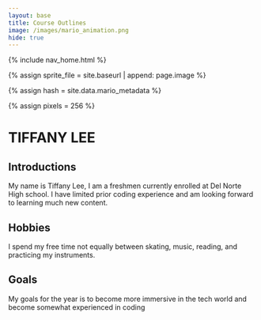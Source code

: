 ```yaml
---
layout: base
title: Course Outlines
image: /images/mario_animation.png
hide: true
---
```


<link rel="stylesheet" href="_sass/minima/blog-styles.scss">
<!-- Liquid: statements -->

<!-- Include submenu from _includes to top of pages -->
{% include nav_home.html %}
<!--- Concatenation of site URL to frontmatter image  --->
{% assign sprite_file = site.baseurl | append: page.image %}
<!--- Hash is a list variable containing mario metadata for sprite --->
{% assign hash = site.data.mario_metadata %}  

{% assign pixels = 256 %} 

<!--- HTML for page contains <p> tag named "Mario" and class properties for a "sprite"  -->

<p id="mario" class="sprite"></p>
  
<!--- Embedded Cascading Style Sheet (CSS) rules, define how HTML elements look --->
<style>

  /* CSS style rules for the id and class of the sprite... */
  .sprite {
    height: {{pixels}}px;
    width: {{pixels}}px;
    background-image: url('{{sprite_file}}');
    background-repeat: no-repeat;
  }

  /* Background position of sprite element */
  #mario {
    background-position: calc({{mario_metadata["Walk"].col}} * {{pixels}} * -1px) calc({{mario_metadata["Walk"].row}} * {{pixels}}* -1px);
  }
</style>

<!--- Embedded executable code--->
<script>
  ////////// convert YML hash to JavaScript key:value objects /////////

  var mario_metadata = {}; // Key, value object
  {% for key in hash %}  
  
  var key = "{{key | first}}"  // Key
  var values = {} // Values object
  values["row"] = {{key.row}}
  values["col"] = {{key.col}}
  values["frames"] = {{key.frames}}
  mario_metadata[key] = values; // Key with values added

  {% endfor %}

  ////////// game object for player /////////

  class Mario {
    constructor(meta_data) {
      this.tID = null;  // Capture setInterval() task ID
      this.positionX = 0;  // Current position of sprite in X direction
      this.currentSpeed = 0;
      this.marioElement = document.getElementById("mario"); // HTML element of sprite
      this.pixels = {{pixels}}; // Pixel offset of images in the sprite, set by liquid constant
      this.interval = 100; // Animation time interval
      this.obj = meta_data;
      this.marioElement.style.position = "absolute";
    }

    animate(obj, speed) {
      let frame = 0;
      const row = obj.row * this.pixels;
      this.currentSpeed = speed;

      this.tID = setInterval(() => {
        const col = (frame + obj.col) * this.pixels;
        this.marioElement.style.backgroundPosition = `-${col}px -${row}px`;
        this.marioElement.style.left = `${this.positionX}px`;

        this.positionX += speed;
        frame = (frame + 1) % obj.frames;

        const viewportWidth = window.innerWidth;
        if (this.positionX > viewportWidth - this.pixels) {
          document.documentElement.scrollLeft = this.positionX - viewportWidth + this.pixels;
        }
      }, this.interval);
    }

    startWalkingRight() {
      this.stopAnimate();
      this.animate(this.obj["Walk"], 3);
    }

    startRunningRight() {
      this.stopAnimate();
      this.animate(this.obj["Run1"], 6);
    }

    startWalkingLeft() {
      this.stopAnimate();
      this.animate(this.obj["Walk"], -3);  // Negative speed for left movement
    }

    startRunningLeft() {
      this.stopAnimate();
      this.animate(this.obj["Run1"], -6);  // Negative speed for left movement
    }

    startPuffing() {
      this.stopAnimate();
      this.animate(this.obj["Puff"], 0);
    }

    startCheering() {
      this.stopAnimate();
      this.animate(this.obj["Cheer"], 0);
    }

    startFlipping() {
      this.stopAnimate();
      this.animate(this.obj["Flip"], 0);
    }

    startResting() {
      this.stopAnimate();
      this.animate(this.obj["Rest"], 0);
    }

    stopAnimate() {
      clearInterval(this.tID);
    }
  }

  const mario = new Mario(mario_metadata);

  ////////// event control /////////

 // Event control
window.addEventListener("keydown", (event) => {
  if (event.key === "ArrowRight" || event.key === "d") {
    event.preventDefault();
    if (event.repeat) {
      mario.startCheering();
    } else {
      if (mario.currentSpeed === 0 || mario.currentSpeed === -3 || mario.currentSpeed === -6) {
        mario.startWalkingRight();
        //mario.startWalkingLeft();
      } else if (mario.currentSpeed === 3) {
        mario.startRunningRight();
      } else if (mario.currentSpeed === 6) {
        mario.startResting();
      }
    }
  } else  if (event.key === "ArrowLeft" || event.key === "a") {
    event.preventDefault();
    if (event.repeat) {
      mario.startCheering();
    } else {
      if (mario.currentSpeed === 0 || mario.currentSpeed === 3 || mario.currentSpeed === 6) {
        mario.startWalkingLeft();
      } else if (mario.currentSpeed === -3) {
        mario.startRunningLeft();
      } else if (mario.currentSpeed === -6) {
        mario.startResting();
      }
    }
  }
  if (event.key === "Enter" || event.key === "w") {
    event.preventDefault();
      mario.startFlipping();
        } 
  if (event.key === " ") {
    mario.stopAnimate();
  }
  if (event.key === "ArrowUp" || event.key === "s") {
     event.preventDefault();
     mario.startCheering()
  }
  });

// Keyup event


  // Touch events that enable animations
  window.addEventListener("touchstart", (event) => {
    event.preventDefault(); // Prevent default browser action
    if (event.touches[0].clientX > window.innerWidth / 2) {
      // Move right
      if (mario.currentSpeed === 0) { // If at rest, go to walking
        mario.startWalking();
      } else if (mario.currentSpeed === 3) { // If walking, go to running
        mario.startRunning();
      }
    } else {
      // Move left
      mario.startPuffing();
    }
  });

  // Stop animation on window blur
  window.addEventListener("blur", () => {
    mario.stopAnimate();
  });

  // Start animation on window focus
  window.addEventListener("focus", () => {
    mario.startFlipping();
  });

  // Start animation on page load or page refresh
  document.addEventListener("DOMContentLoaded", () => {
    // Adjust sprite size for high pixel density devices
    const scale = window.devicePixelRatio;
    const sprite = document.querySelector(".sprite");
    sprite.style.transform = `scale(${0.2 * scale})`;
    mario.startResting();
  });

</script>

# TIFFANY LEE

## Introductions 
My name is Tiffany Lee, I am a freshmen currently enrolled at Del Norte High school. I have limited prior coding experience and am looking forward to learning much new content. 

## Hobbies
I spend my free time not equally between skating, music, reading, and practicing my instruments. 

## Goals
My goals for the year is to become more immersive in the tech world and become somewhat experienced in coding



